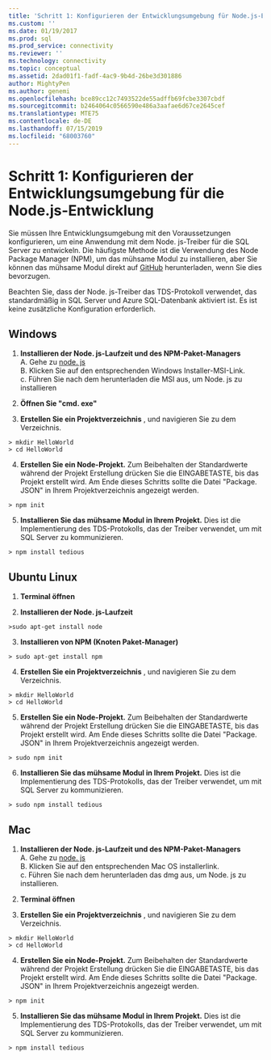 ```yaml
---
title: 'Schritt 1: Konfigurieren der Entwicklungsumgebung für Node.js-Entwicklung | Microsoft-Dokumentation'
ms.custom: ''
ms.date: 01/19/2017
ms.prod: sql
ms.prod_service: connectivity
ms.reviewer: ''
ms.technology: connectivity
ms.topic: conceptual
ms.assetid: 2dad01f1-fadf-4ac9-9b4d-26be3d301886
author: MightyPen
ms.author: genemi
ms.openlocfilehash: bce89cc12c7493522de55adffb69fcbe3307cbdf
ms.sourcegitcommit: b2464064c0566590e486a3aafae6d67ce2645cef
ms.translationtype: MTE75
ms.contentlocale: de-DE
ms.lasthandoff: 07/15/2019
ms.locfileid: "68003760"
---
```

# <a name="step-1--configure-development-environment-for-nodejs-development"></a>Schritt 1: Konfigurieren der Entwicklungsumgebung für die Node.js-Entwicklung
Sie müssen Ihre Entwicklungsumgebung mit den Voraussetzungen konfigurieren, um eine Anwendung mit dem Node. js-Treiber für die SQL Server zu entwickeln.  Die häufigste Methode ist die Verwendung des Node Package Manager (NPM), um das mühsame Modul zu installieren, aber Sie können das mühsame Modul direkt auf [GitHub](https://github.com/pekim/tedious) herunterladen, wenn Sie dies bevorzugen.  
  
Beachten Sie, dass der Node. js-Treiber das TDS-Protokoll verwendet, das standardmäßig in SQL Server und Azure SQL-Datenbank aktiviert ist.  Es ist keine zusätzliche Konfiguration erforderlich.  
  
## <a name="windows"></a>Windows  
  
1. **Installieren der Node. js-Laufzeit und des NPM-Paket-Managers**  
A. Gehe zu [node. js](https://nodejs.org/en/download/)  
B. Klicken Sie auf den entsprechenden Windows Installer-MSI-Link.   
c. Führen Sie nach dem herunterladen die MSI aus, um Node. js zu installieren  
  
2. **Öffnen Sie "cmd. exe"**  
  
3. **Erstellen Sie ein Projektverzeichnis** , und navigieren Sie zu dem Verzeichnis.    
```  
> mkdir HelloWorld  
> cd HelloWorld  
```  
4. **Erstellen Sie ein Node-Projekt.**  Zum Beibehalten der Standardwerte während der Projekt Erstellung drücken Sie die EINGABETASTE, bis das Projekt erstellt wird. Am Ende dieses Schritts sollte die Datei "Package. JSON" in Ihrem Projektverzeichnis angezeigt werden.  
```  
> npm init  
```  
  
5. **Installieren Sie das mühsame Modul in Ihrem Projekt.**  Dies ist die Implementierung des TDS-Protokolls, das der Treiber verwendet, um mit SQL Server zu kommunizieren.  
```  
> npm install tedious  
```  
  
## <a name="ubuntu-linux"></a>Ubuntu Linux  
  
1.  **Terminal öffnen**  
  
2. **Installieren der Node. js-Laufzeit**  
```  
>sudo apt-get install node  
```  
3. **Installieren von NPM (Knoten Paket-Manager)**  
```  
> sudo apt-get install npm  
```  
4. **Erstellen Sie ein Projektverzeichnis** , und navigieren Sie zu dem Verzeichnis.    
```  
> mkdir HelloWorld  
> cd HelloWorld  
```  
  
5. **Erstellen Sie ein Node-Projekt.**  Zum Beibehalten der Standardwerte während der Projekt Erstellung drücken Sie die EINGABETASTE, bis das Projekt erstellt wird. Am Ende dieses Schritts sollte die Datei "Package. JSON" in Ihrem Projektverzeichnis angezeigt werden.  
```  
> sudo npm init  
```  
  
6. **Installieren Sie das mühsame Modul in Ihrem Projekt.**  Dies ist die Implementierung des TDS-Protokolls, das der Treiber verwendet, um mit SQL Server zu kommunizieren.  
```  
> sudo npm install tedious  
```  
  
## <a name="mac"></a>Mac  
  
1. **Installieren der Node. js-Laufzeit und des NPM-Paket-Managers**  
A. Gehe zu [node. js](https://nodejs.org/en/download/)  
B. Klicken Sie auf den entsprechenden Mac OS installerlink.  
c. Führen Sie nach dem herunterladen das dmg aus, um Node. js zu installieren.  
  
2. **Terminal öffnen**  
  
3. **Erstellen Sie ein Projektverzeichnis** , und navigieren Sie zu dem Verzeichnis.    
```  
> mkdir HelloWorld  
> cd HelloWorld  
```  
  
4. **Erstellen Sie ein Node-Projekt.**  Zum Beibehalten der Standardwerte während der Projekt Erstellung drücken Sie die EINGABETASTE, bis das Projekt erstellt wird. Am Ende dieses Schritts sollte die Datei "Package. JSON" in Ihrem Projektverzeichnis angezeigt werden.  
```  
> npm init  
```  
  
5. **Installieren Sie das mühsame Modul in Ihrem Projekt.**  Dies ist die Implementierung des TDS-Protokolls, das der Treiber verwendet, um mit SQL Server zu kommunizieren.  
```  
> npm install tedious  
```  
  
